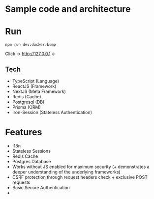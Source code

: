 # Sample code and architecture

# Run
```npm
npm run dev:docker:bump
```
Click -> http://127.0.0.1 <-

## Tech
- TypeScript (Language)
- ReactJS (Framework)
- NextJS (Meta Framework)
- Redis (Cache)
- Postgresql (DB)
- Prisma (ORM)
- Iron-Session (Stateless Authentication)

# Features
- I18n
- Stateless Sessions
- Redis Cache
- Postgres Database
- Works without JS enabled for maximum security (+ demonstrates a deeper understanding of the underlying frameworks)
- CSRF protection through request headers check + exclusive POST requests
- Basic Secure Authentication
- 
